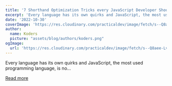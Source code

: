 ```yaml
---
title: '7 Shorthand Optimization Tricks every JavaScript Developer Should Know 😎'
excerpt: 'Every language has its own quirks and JavaScript, the most used programming language, is no...'
date: '2022-10-30'
coverImage: 'https://res.cloudinary.com/practicaldev/image/fetch/s--Q8aee-Lv--/c_imagga_scale,f_auto,fl_progressive,h_420,q_auto,w_1000/https://dev-to-uploads.s3.amazonaws.com/uploads/articles/wuyoqss09sc67qczwuuk.png'
author:
  name: Koders
  picture: "assets/blog/authors/koders.png"
ogImage:
  url: 'https://res.cloudinary.com/practicaldev/image/fetch/s--Q8aee-Lv--/c_imagga_scale,f_auto,fl_progressive,h_420,q_auto,w_1000/https://dev-to-uploads.s3.amazonaws.com/uploads/articles/wuyoqss09sc67qczwuuk.png'
---
```


Every language has its own quirks and JavaScript, the most used programming language, is no...

[Read more](https://dev.to/ruppysuppy/7-shorthand-optimization-tricks-every-javascript-developer-should-know-4fj5)
